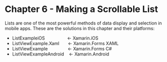 # Chapter 6 - Making a Scrollable List<br/>
Lists are one of the most powerful methods of data display and selection in mobile apps. These are the solutions in this chapter and their platforms:
<br/>
<ul>
<li>ListExampleiOS&nbsp;&nbsp;&nbsp;&nbsp;&nbsp;&nbsp;&nbsp;&nbsp;&nbsp;&nbsp;&nbsp;&nbsp;&nbsp;&nbsp;&nbsp;&nbsp;&nbsp;&nbsp;<- Xamarin.iOS</li>
<li>ListViewExample.Xaml &nbsp;&nbsp;&nbsp;&nbsp;&nbsp;&nbsp;<- Xamarin.Forms XAML</li>
<li>ListViewExample &nbsp;&nbsp;&nbsp;&nbsp;&nbsp;&nbsp;&nbsp;&nbsp;&nbsp;&nbsp;&nbsp;&nbsp;&nbsp;&nbsp;&nbsp;<- Xamarin.Forms C#</li>
<li>ListViewExampleAndroid&nbsp;&nbsp;&nbsp;&nbsp;<- Xamarin.Android</li>  
</ul>
